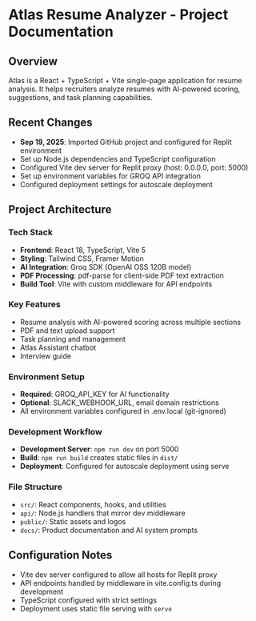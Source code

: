 # Atlas Resume Analyzer - Project Documentation

## Overview
Atlas is a React + TypeScript + Vite single-page application for resume analysis. It helps recruiters analyze resumes with AI-powered scoring, suggestions, and task planning capabilities.

## Recent Changes
- **Sep 19, 2025**: Imported GitHub project and configured for Replit environment
- Set up Node.js dependencies and TypeScript configuration
- Configured Vite dev server for Replit proxy (host: 0.0.0.0, port: 5000)
- Set up environment variables for GROQ API integration
- Configured deployment settings for autoscale deployment

## Project Architecture

### Tech Stack
- **Frontend**: React 18, TypeScript, Vite 5
- **Styling**: Tailwind CSS, Framer Motion
- **AI Integration**: Groq SDK (OpenAI OSS 120B model)
- **PDF Processing**: pdf-parse for client-side PDF text extraction
- **Build Tool**: Vite with custom middleware for API endpoints

### Key Features
- Resume analysis with AI-powered scoring across multiple sections
- PDF and text upload support
- Task planning and management
- Atlas Assistant chatbot
- Interview guide

### Environment Setup
- **Required**: GROQ_API_KEY for AI functionality
- **Optional**: SLACK_WEBHOOK_URL, email domain restrictions
- All environment variables configured in .env.local (git-ignored)

### Development Workflow
- **Development Server**: `npm run dev` on port 5000
- **Build**: `npm run build` creates static files in `dist/`
- **Deployment**: Configured for autoscale deployment using serve

### File Structure
- `src/`: React components, hooks, and utilities
- `api/`: Node.js handlers that mirror dev middleware
- `public/`: Static assets and logos
- `docs/`: Product documentation and AI system prompts

## Configuration Notes
- Vite dev server configured to allow all hosts for Replit proxy
- API endpoints handled by middleware in vite.config.ts during development
- TypeScript configured with strict settings
- Deployment uses static file serving with `serve`